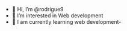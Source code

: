 - 👋 Hi, I’m @rodrigue9
- 👀 I’m interested in Web development
- 🌱 I am currently learning web development-

<!---
rodrigue9/rodrigue9 is a ✨ special ✨ repository because its `README.md` (this file) appears on your GitHub profile.
You can click the Preview link to take a look at your changes.
--->
